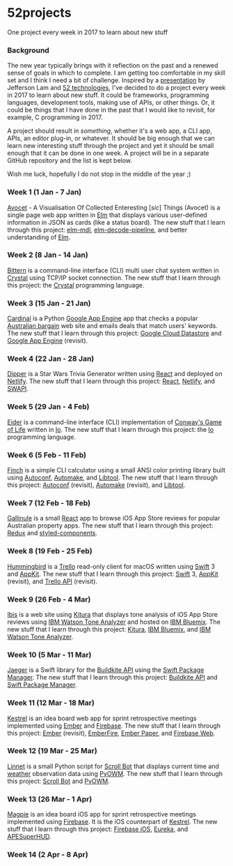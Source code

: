 # 52projects

One project every week in 2017 to learn about new stuff

### Background

The new year typically brings with it reflection on the past and a renewed sense of goals in which to complete. I am getting too comfortable in my skill set and I think I need a bit of challenge. Inspired by a [presentation](https://speakerdeck.com/jeffersonlam/reflections-from-52-weeks-52-projects) by Jefferson Lam and [52 technologies](https://github.com/shekhargulati/52-technologies-in-2016), I've decided to do a project every week in 2017 to learn about new stuff. It could be frameworks, programming languages, development tools, making use of APIs, or other things. Or, it could be things that I have done in the past that I would like to revisit, for example, C programming in 2017.

A project should result in *something*, whether it's a web app, a CLI app, APIs, an editor plug-in, or whatever. It should be big enough that we can learn new interesting stuff through the project and yet it should be small enough that it can be done in one week. A project will be in a separate GitHub repository and the list is kept below.

Wish me luck, hopefully I do not stop in the middle of the year ;)

### Week 1 (1 Jan - 7 Jan)

[Avocet](https://github.com/donny/avocet) - A Visualisation Of Collected Enteresting [*sic*] Things (Avocet) is a single page web app written in [Elm](http://elm-lang.org) that displays various user-defined information in JSON as cards (like a status board). The new stuff that I learn through this project: [elm-mdl](https://debois.github.io/elm-mdl/), [elm-decode-pipeline](https://github.com/NoRedInk/elm-decode-pipeline), and better understanding of [Elm](http://elm-lang.org).

### Week 2 (8 Jan - 14 Jan)

[Bittern](https://github.com/donny/bittern) is a command-line interface (CLI) multi user chat system written in [Crystal](https://crystal-lang.org) using TCP/IP socket connection. The new stuff that I learn through this project: the [Crystal](https://crystal-lang.org) programming language.

### Week 3 (15 Jan - 21 Jan)

[Cardinal](https://github.com/donny/cardinal) is a Python [Google App Engine](https://cloud.google.com/appengine/) app that checks a popular [Australian bargain](https://www.ozbargain.com.au/) web site and emails deals that match users' keywords. The new stuff that I learn through this project: [Google Cloud Datastore](https://cloud.google.com/datastore/) and [Google App Engine](https://cloud.google.com/appengine/) (revisit).

### Week 4 (22 Jan - 28 Jan)

[Dipper](https://github.com/donny/dipper) is a Star Wars Trivia Generator written using [React](https://facebook.github.io/react/) and deployed on [Netlify](https://www.netlify.com). The new stuff that I learn through this project: [React](https://facebook.github.io/react/), [Netlify](https://www.netlify.com), and [SWAPI](https://swapi.co).

### Week 5 (29 Jan - 4 Feb)

[Eider](https://github.com/donny/eider) is a command-line interface (CLI) implementation of [Conway's Game of Life](https://en.wikipedia.org/wiki/Conway's_Game_of_Life) written in [Io](http://iolanguage.org). The new stuff that I learn through this project: the [Io](http://iolanguage.org) programming language.

### Week 6 (5 Feb - 11 Feb)

[Finch](https://github.com/donny/finch) is a simple CLI calculator using a small ANSI color printing library built using [Autoconf](https://www.gnu.org/software/autoconf/autoconf.html), [Automake](https://www.gnu.org/software/automake/), and [Libtool](https://www.gnu.org/software/libtool/). The new stuff that I learn through this project: [Autoconf](https://www.gnu.org/software/autoconf/autoconf.html) (revisit), [Automake](https://www.gnu.org/software/automake/) (revisit), and [Libtool](https://www.gnu.org/software/libtool/).

### Week 7 (12 Feb - 18 Feb)

[Gallinule](https://github.com/donny/gallinule) is a small [React](https://facebook.github.io/react/) app to browse iOS App Store reviews for popular Australian property apps. The new stuff that I learn through this project: [Redux](http://redux.js.org/) and [styled-components](https://styled-components.com).

### Week 8 (19 Feb - 25 Feb)

[Hummingbird](https://github.com/donny/hummingbird) is a [Trello](https://trello.com) read-only client for macOS written using [Swift](https://swift.org) 3 and [AppKit](https://developer.apple.com/reference/appkit). The new stuff that I learn through this project: [Swift](https://swift.org) 3, [AppKit](https://developer.apple.com/reference/appkit) (revisit), and [Trello API](https://developers.trello.com) (revisit).

### Week 9 (26 Feb - 4 Mar)

[Ibis](https://github.com/donny/ibis) is a web site using [Kitura](https://developer.ibm.com/swift/kitura/) that displays tone analysis of iOS App Store reviews using [IBM Watson Tone Analyzer](https://www.ibm.com/watson/developercloud/tone-analyzer.html) and hosted on [IBM Bluemix](https://developer.ibm.com/swift/swift-on-ibm-cloud/). The new stuff that I learn through this project: [Kitura](https://developer.ibm.com/swift/kitura/), [IBM Bluemix](https://developer.ibm.com/swift/swift-on-ibm-cloud/), and [IBM Watson Tone Analyzer](https://www.ibm.com/watson/developercloud/tone-analyzer.html).

### Week 10 (5 Mar - 11 Mar)

[Jaeger](https://github.com/donny/jaeger) is a Swift library for the [Buildkite API](https://buildkite.com/docs/rest-api) using the [Swift Package Manager](https://swift.org/package-manager). The new stuff that I learn through this project: [Buildkite API](https://buildkite.com/docs/rest-api) and [Swift Package Manager](https://swift.org/package-manager).

### Week 11 (12 Mar - 18 Mar)

[Kestrel](https://github.com/donny/kestrel) is an idea board web app for sprint retrospective meetings implemented using [Ember](http://emberjs.com) and [Firebase](https://firebase.google.com). The new stuff that I learn through this project: [Ember](http://emberjs.com) (revisit), [EmberFire](https://github.com/firebase/emberfire), [Ember Paper](http://miguelcobain.github.io/ember-paper), and [Firebase Web](https://firebase.google.com/docs/web/setup).

### Week 12 (19 Mar - 25 Mar)

[Linnet](https://github.com/donny/linnet) is a small Python script for [Scroll Bot](https://shop.pimoroni.com/products/scroll-bot-pi-zero-w-project-kit) that displays current time and [weather](http://openweathermap.org) observation data using [PyOWM](https://github.com/csparpa/pyowm). The new stuff that I learn through this project: [Scroll Bot](https://shop.pimoroni.com/products/scroll-bot-pi-zero-w-project-kit) and [PyOWM](https://github.com/csparpa/pyowm).

### Week 13 (26 Mar - 1 Apr)

[Magpie](https://github.com/donny/magpie) is an idea board iOS app for sprint retrospective meetings implemented using [Firebase](https://firebase.google.com). It is the iOS counterpart of [Kestrel](https://github.com/donny/kestrel). The new stuff that I learn through this project: [Firebase iOS](https://firebase.google.com/docs/ios/setup), [Eureka](https://github.com/xmartlabs/Eureka), and [APESuperHUD](https://github.com/apegroup/APESuperHUD).

### Week 14 (2 Apr - 8 Apr)
